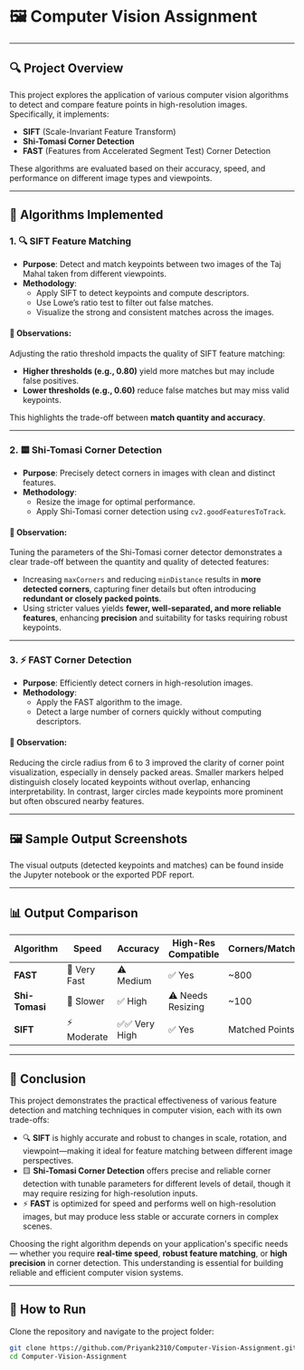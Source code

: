 # 🖼️ Computer Vision Assignment

---

## 🔍 Project Overview

This project explores the application of various computer vision algorithms to detect and compare feature points in high-resolution images. Specifically, it implements:

- **SIFT** (Scale-Invariant Feature Transform)  
- **Shi-Tomasi Corner Detection**  
- **FAST** (Features from Accelerated Segment Test) Corner Detection  

These algorithms are evaluated based on their accuracy, speed, and performance on different image types and viewpoints.

---

## 🧠 Algorithms Implemented

### 1. 🔍 SIFT Feature Matching

- **Purpose**: Detect and match keypoints between two images of the Taj Mahal taken from different viewpoints.
- **Methodology**:
  - Apply SIFT to detect keypoints and compute descriptors.
  - Use Lowe’s ratio test to filter out false matches.
  - Visualize the strong and consistent matches across the images.

#### 📌 Observations:

Adjusting the ratio threshold impacts the quality of SIFT feature matching:

- **Higher thresholds (e.g., 0.80)** yield more matches but may include false positives.
- **Lower thresholds (e.g., 0.60)** reduce false matches but may miss valid keypoints.

This highlights the trade-off between **match quantity and accuracy**.

---

### 2. 🟨 Shi-Tomasi Corner Detection

- **Purpose**: Precisely detect corners in images with clean and distinct features.
- **Methodology**:
  - Resize the image for optimal performance.
  - Apply Shi-Tomasi corner detection using `cv2.goodFeaturesToTrack`.

#### 📌 Observation:

Tuning the parameters of the Shi-Tomasi corner detector demonstrates a clear trade-off between the quantity and quality of detected features:

- Increasing `maxCorners` and reducing `minDistance` results in **more detected corners**, capturing finer details but often introducing **redundant or closely packed points**.
- Using stricter values yields **fewer, well-separated, and more reliable features**, enhancing **precision** and suitability for tasks requiring robust keypoints.

---

### 3. ⚡ FAST Corner Detection

- **Purpose**: Efficiently detect corners in high-resolution images.
- **Methodology**:
  - Apply the FAST algorithm to the image.
  - Detect a large number of corners quickly without computing descriptors.

#### 📌 Observation:

Reducing the circle radius from 6 to 3 improved the clarity of corner point visualization, especially in densely packed areas. Smaller markers helped distinguish closely located keypoints without overlap, enhancing interpretability. In contrast, larger circles made keypoints more prominent but often obscured nearby features.

---

## 🖼️ Sample Output Screenshots

The visual outputs (detected keypoints and matches) can be found inside the Jupyter notebook or the exported PDF report.

---

## 📊 Output Comparison

| Algorithm       | Speed         | Accuracy           | High-Res Compatible | Corners/Matches     |
|-----------------|---------------|--------------------|----------------------|----------------------|
| **FAST**        | 🚀 Very Fast   | ⚠️ Medium           | ✅ Yes               | ~800                |
| **Shi-Tomasi**  | 🐢 Slower      | ✅ High             | ⚠️ Needs Resizing    | ~100                |
| **SIFT**        | ⚡ Moderate    | ✅✅ Very High       | ✅ Yes               | Matched Points      |

---

## 🧪 Conclusion

This project demonstrates the practical effectiveness of various feature detection and matching techniques in computer vision, each with its own trade-offs:

- 🔍 **SIFT** is highly accurate and robust to changes in scale, rotation, and viewpoint—making it ideal for feature matching between different image perspectives.
- 🟨 **Shi-Tomasi Corner Detection** offers precise and reliable corner detection with tunable parameters for different levels of detail, though it may require resizing for high-resolution inputs.
- ⚡ **FAST** is optimized for speed and performs well on high-resolution images, but may produce less stable or accurate corners in complex scenes.

Choosing the right algorithm depends on your application's specific needs — whether you require **real-time speed**, **robust feature matching**, or **high precision** in corner detection. This understanding is essential for building reliable and efficient computer vision systems.

---

## 🚀 How to Run

Clone the repository and navigate to the project folder:

```bash
git clone https://github.com/Priyank2310/Computer-Vision-Assignment.git
cd Computer-Vision-Assignment
